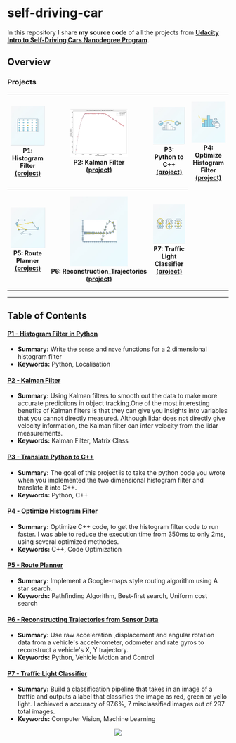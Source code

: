 # self-driving-car

In this repository I share **my source code** of all the projects from **[Udacity Intro to Self-Driving Cars Nanodegree Program](https://classroom.udacity.com/nanodegrees/nd113/dashboard/overview)**.

## Overview

### Projects

<table style="width:100%">
  <tr>
    <th>
      <p align="center">
           <a href="./Project_1_Histogram_Filter_in_Python/writeup.ipynb"><img src="./Project_1_Histogram_Filter_in_Python/img/Proj_1.JPG" alt="Overview" width="100%" height="100%"></a>
           <br>P1: Histogram Filter
           <br><a href="./Project_1_Histogram_Filter_in_Python" name="p1_code">(project)</a>
      </p>
    </th>
        <th><p align="center">
           <a href="./Project_2_Kalman_Filter/kalman_filter_demo.ipynb"><img src="./Project_2_Kalman_Filter/img/KalmanFilter.JPG" alt="Overview" width="60%" height="60%"></a>
           <br>P2: Kalman Filter
           <br><a href="./Project_2_Kalman_Filter" name="p2_code">(project)</a>
        </p>
    </th>
       <th><p align="center">
           <a href="./Project_3_Translate_Python_to_C++"><img src="./Project_3_Translate_Python_to_C++/img/Python_C++.JPG" alt="Overview" width="100%" height="100%"></a>
           <br>P3: Python to C++
           <br><a href="./Project_3_Translate_Python_to_C++" name="p3_code">(project)</a>
        </p>
    </th>
        <th><p align="center">
           <a href="./Project_4_Optimize_Histogram_Filter/main.cpp"><img src="./Project_4_Optimize_Histogram_Filter/img/Optimize.JPG"                         alt="Overview" width="100%" height="100%"></a>
           <br>P4: Optimize Histogram Filter
           <br><a href="./Project_4_Optimize_Histogram_Filter" name="p4_code">(project)</a>
        </p>
    </th>
  </tr>
  <tr>
    <th><p align="center">
           <a href="./Project_5_Route_Planner/project_notebook.ipynb"><img src="./Project_5_Route_Planner/img/Search.JPG"                         alt="Overview" width="100%" height="100%"></a>
           <br>P5: Route Planner
           <br><a href="./Project_5_Route_Planner" name="p5_code">(project)</a>
        </p>
    </th>
        <th><p align="center">
           <a href="./Project_6_Reconstruction_Trajectories/Reconstructing Trajectories.ipynb"><img src="./Project_6_Reconstruction_Trajectories/img/Motion.JPG"                         alt="Overview" width="60%" height="60%"></a>
           <br>P6: Reconstruction_Trajectories
           <br><a href="./Project_6_Reconstruction_Trajectories" name="p6_code">(project)</a>
        </p>
    </th>
    <th><p align="center">
           <a href="./Project_7_Traffic_Light/Traffic_Light_Classifier.ipynb"><img src="./Project_7_Traffic_Light/img/Traffic.JPG"                         alt="Overview" width="100%" height="100%"></a>
           <br>P7: Traffic Light Classifier
           <br><a href="./Project_7_Traffic_Light" name="p7_code">(project)</a>
        </p>
    </th>
  </tr>
</table>

--- 
## Table of Contents

#### [P1 - Histogram Filter in Python](Project_1_Histogram_Filter_in_Python)
 - **Summary:** Write the `sense` and `move` functions for a 2 dimensional histogram filter
 - **Keywords:** Python, Localisation
 
#### [P2 - Kalman Filter](Project_2_Kalman_Filter)
 - **Summary:** Using Kalman filters to smooth out the data to make more accurate predictions in object tracking.One of the most interesting benefits of Kalman filters is that they can give you insights into variables that you cannot directly measured. Although lidar does not directly give velocity information, the Kalman filter can infer velocity from the lidar measurements.
 - **Keywords:** Kalman Filter, Matrix Class
 
#### [P3 - Translate Python to C++](Project_3_Translate_Python_to_C++)
 - **Summary:** The goal of this project is to take the python code you wrote when you implemented the two dimensional histogram filter and translate it into C++.
 - **Keywords:** Python, C++
#### [P4 - Optimize Histogram Filter](Project_4_Optimize_Histogram_Filter)
 - **Summary:** Optimize C++ code, to get the histogram filter code to run faster. I was able to reduce the execution time from 350ms to only 2ms, using several optimized methodes. 
 - **Keywords:** C++, Code Optimization
 
#### [P5 - Route Planner](Project_5_Route_Planner)
 - **Summary:** Implement a Google-maps style routing algorithm using A star search. 
 - **Keywords:** Pathfinding Algorithm, Best-first search, Uniform cost search
 
 #### [P6 - Reconstructing Trajectories from Sensor Data](Project_6_Reconstruction_Trajectories)
 - **Summary:** Use raw acceleration ,displacement and angular rotation data from a vehicle's accelerometer, odometer and rate gyros to reconstruct a vehicle's X, Y trajectory.
 - **Keywords:** Python, Vehicle Motion and Control

 #### [P7 - Traffic Light Classifier](Project_7_Traffic_Light)
 - **Summary:** Build a classification pipeline that takes in an image of a traffic and outputs a label that classifies the image as red, green or yello light. I achieved a accuracy of 97.6%, 7 misclassified images out of 297 total images.
 - **Keywords:** Computer Vision, Machine Learning
 

<p align="center">
  <img src="https://cdn-images-1.medium.com/max/800/1*dRJ1tz6N3MqO1iCFzlhxZg.jpeg" width="400">
</p>
